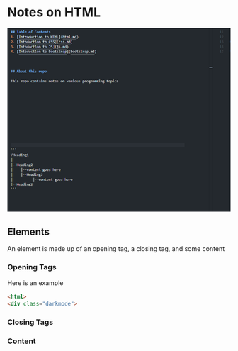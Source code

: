 # Notes on HTML
![Screenshot of VSCode](image.png)
## Elements
An element is made up of an opening tag, a closing tag, and some content
### Opening Tags
Here is an example

```html
<html>
<div class="darkmode">
```

### Closing Tags

### Content